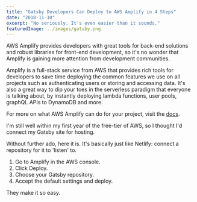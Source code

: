 ```yaml
---
title: "Gatsby Developers Can Deploy to AWS Amplify in 4 Steps"
date: "2018-11-10"
excerpt: "No seriously. It's even easier than it sounds."
featuredImage: ../images/gatsby.png
---
```


AWS Amplify provides developers with great tools for back-end solutions and robust libraries for front-end development, so it's no wonder that Amplify is gaining more attention from development communities.

Amplify is a full-stack service from AWS that provides rich tools for developers to save time deploying the common features we use on all projects such as authenticating users or storing and accessing data. It's also a great way to dip your toes in the serverless paradigm that everyone is talking about, by instantly deploying lambda functions, user pools, graphQL APIs to DynamoDB and more.

For more on what AWS Amplify can do for your project, visit the [docs](https://docs.aws.amazon.com/amplify/latest/userguide/welcome.html).

I'm still well within my first year of the free-tier of AWS, so I thought I'd connect my Gatsby site for hosting.

Without further ado, here it is. It's basically just like Netlify: connect a repository for it to 'listen' to.

1. Go to Amplify in the AWS console.
2. Click Deploy.
3. Choose your Gatsby repository.
4. Accept the default settings and deploy.

They make it so easy.